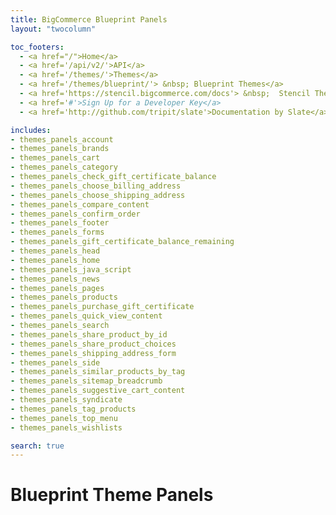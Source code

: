 ```yaml
---
title: BigCommerce Blueprint Panels
layout: "twocolumn"

toc_footers:
  - <a href="/">Home</a>
  - <a href='/api/v2/'>API</a>
  - <a href='/themes/'>Themes</a>
  - <a href='/themes/blueprint/'> &nbsp; Blueprint Themes</a>
  - <a href='https://stencil.bigcommerce.com/docs'> &nbsp;  Stencil Themes</a>
  - <a href='#'>Sign Up for a Developer Key</a>
  - <a href='http://github.com/tripit/slate'>Documentation by Slate</a>

includes:
- themes_panels_account
- themes_panels_brands
- themes_panels_cart
- themes_panels_category
- themes_panels_check_gift_certificate_balance
- themes_panels_choose_billing_address
- themes_panels_choose_shipping_address
- themes_panels_compare_content
- themes_panels_confirm_order
- themes_panels_footer
- themes_panels_forms
- themes_panels_gift_certificate_balance_remaining
- themes_panels_head
- themes_panels_home
- themes_panels_java_script
- themes_panels_news
- themes_panels_pages
- themes_panels_products
- themes_panels_purchase_gift_certificate
- themes_panels_quick_view_content
- themes_panels_search
- themes_panels_share_product_by_id
- themes_panels_share_product_choices
- themes_panels_shipping_address_form
- themes_panels_side
- themes_panels_similar_products_by_tag
- themes_panels_sitemap_breadcrumb
- themes_panels_suggestive_cart_content
- themes_panels_syndicate
- themes_panels_tag_products
- themes_panels_top_menu
- themes_panels_wishlists

search: true
---
```


# Blueprint Theme Panels
